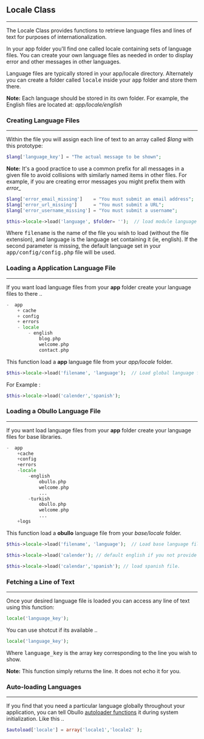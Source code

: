## Locale Class

------

The Locale Class provides functions to retrieve language files and lines of text for purposes of internationalization.

In your app folder you'll find one called locale containing sets of language files. You can create your own language files as needed in order to display error and other messages in other languages.

Language files are typically stored in your app/locale directory. Alternately you can create a folder called <kbd>locale</kbd> inside your <kbd>app</kbd> folder and store them there.

**Note:** Each language should be stored in its own folder. For example, the English files are located at: <dfn>app/locale/english</dfn>

### Creating Language Files

------

Within the file you will assign each line of text to an array called <var>$lang</var> with this prototype:

```php
$lang['language_key'] = "The actual message to be shown";
```

**Note:** It's a good practice to use a common prefix for all messages in a given file to avoid collisions with similarly named items in other files. For example, if you are creating error messages you might prefix them with <var>error_</var>

```php
$lang['error_email_missing']    = "You must submit an email address";
$lang['error_url_missing']      = "You must submit a URL";
$lang['error_username_missing'] = "You must submit a username";
```

```php
$this->locale->load('language', $folder= '');  // load module language file .. 
```

Where <samp>filename</samp> is the name of the file you wish to load (without the file extension), and language is the language set containing it (ie, english). If the second parameter is missing, the default language set in your <kbd>app/config/config.php</kbd> file will be used.

### Loading a Application Language File

------

If you want load language files from your <b>app</b> folder create your language files to there ..

```php
-  app
    + cache
    + config
    + errors
    - locale
        - english
            blog.php
            welcome.php
            contact.php 
```

This function load a <b>app</b> language file from your <dfn>app/locale</dfn> folder.

```php
$this->locale->load('filename', 'language');  // Load global language file.. 
```

For Example :

```php
$this->locale->load('calender','spanish');
```

### Loading a Obullo Language File

------

If you want load language files from your <b>app</b> folder create your language files for base libraries.

```php
-  app
    +cache
    +config
    +errors
    -locale
        -english
            obullo.php
            welcome.php
            ...
        -turkish
            obullo.php
            welcome.php
            ...
    +logs
```

This function load a <b>obullo</b> language file from your <dfn>base/locale</dfn> folder.

```php
$this->locale->load('filename', 'language');  // Load base language file .. 
```

```php
$this->locale->load('calender'); // default english if you not provide second parameter 
```

```php
$this->locale->load('calendar','spanish'); // load spanish file. 
```

### Fetching a Line of Text

------

Once your desired language file is loaded you can access any line of text using this function:

```php
locale('language_key');
```

You can use shotcut if its available ..

```php
locale('language_key');
```
Where <samp>language_key</samp> is the array key corresponding to the line you wish to show.

**Note:** This function simply returns the line. It does not echo it for you.

### Auto-loading Languages

------

If you find that you need a particular language globally throughout your application, you can tell Obullo [autoloader functions](/docs/advanced/#auto-loading-and-auto-running) it during system initialization. Like this ..

```php
$autoload['locale'] = array('locale1','locale2' );
```